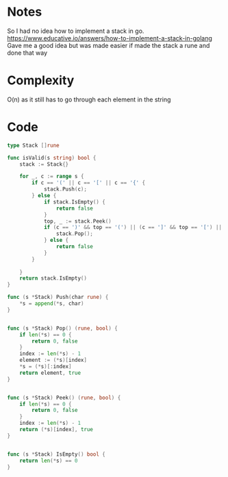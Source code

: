 # Notes
So I had no idea how to implement a stack in go.
https://www.educative.io/answers/how-to-implement-a-stack-in-golang
Gave me a good idea but was made easier if made the stack a rune and done that way

# Complexity
O(n) as it still has to go through each element in the string

# Code
```Go
type Stack []rune

func isValid(s string) bool {
    stack := Stack{}

    for _, c := range s {
        if c == '(' || c == '[' || c == '{' {
            stack.Push(c);
        } else {
            if stack.IsEmpty() {
                return false
            }
            top, _ := stack.Peek()
            if (c == ')' && top == '(') || (c == ']' && top == '[') || (c == '}' && top == '{') {
                stack.Pop();
            } else {
                return false
            }
        }
        
    }
    return stack.IsEmpty()
}

func (s *Stack) Push(char rune) {
	*s = append(*s, char)
}


func (s *Stack) Pop() (rune, bool) {
	if len(*s) == 0 {
		return 0, false
	}
	index := len(*s) - 1
	element := (*s)[index]
	*s = (*s)[:index]
	return element, true
}


func (s *Stack) Peek() (rune, bool) {
	if len(*s) == 0 {
		return 0, false
	}
	index := len(*s) - 1
	return (*s)[index], true
}


func (s *Stack) IsEmpty() bool {
	return len(*s) == 0
}

```
